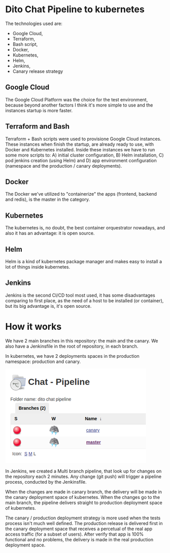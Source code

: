 # Dito Chat Pipeline to kubernetes

The technologies used are:
 - Google Cloud,
 - Terraform,
 - Bash script,
 - Docker,
 - Kubernetes,
 - Helm,
 - Jenkins,
 - Canary release strategy


Google Cloud
------------
The Google Cloud Platform was the choice for the test environment, because beyond another factors I think it's more simple to use and the instances startup is more faster.

Terraform and Bash
------------------
Terraform + Bash scripts were used to provisione Google Cloud instances. These instances when finish the startup, are already ready to use, with Docker and Kubernetes installed.
Inside these instances we have to run some more scripts to: A) initial cluster configuration, B) Helm installation, C) pod jenkins creation (using Helm) and D) app environment configuration (namespace and the production / canary deployments).

Docker
------
The Docker we've utilized to "containerize" the apps (frontend, backend and redis), is the master in the category.

Kubernetes
----------
The kubernetes is, no doubt, the best container orquestrator nowadays, and also it has an advantage: it is open source.

Helm
----
Helm is a kind of kubernetes package manager and makes easy to install a lot of things inside kubernetes.

Jenkins
-------
Jenkins is the second CI/CD tool most used, it has some disadvantages comparing to first place, as the need of a host to be installed (or container), but its big advantage is, it's open source.

How it works
==============
We have 2 main branches in this repository: the main and the canary. We also have a Jenkinsfile in the root of repository, in each branch.

In kubernetes, we have 2 deployments spaces in the production namespace: production and canary.

![jenkins-main-canary](pictures/dito-chat-main-canary.png)

In Jenkins, we created a Multi branch pipeline, that look up for changes on the repository each 2 minutes.
Any change (git push) will trigger a pipeline process, conducted by the Jenkinsfile.

When the changes are made in canary branch, the delivery will be made in the canary deployment space of kubernetes. When the changes go to the main branch, the pipeline delivers straight to production deployment space of kubernetes.

The canary / production deployment strategy is more used when the tests process isn't much well defined. The production release is delivered first in the canary deployment space that receives a percetual of the real app access traffic (for a subset of users). After verify that app is 100% functional and no problems, the delivery is made in the real production deployment space.
